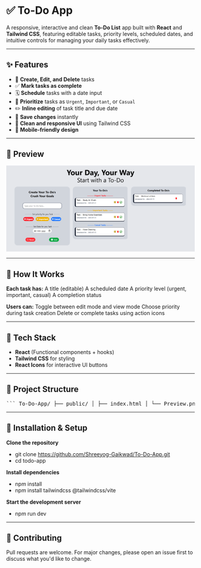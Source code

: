 # ✅ To-Do App

A responsive, interactive and clean **To-Do List** app built with **React** and **Tailwind CSS**, featuring editable tasks, priority levels, scheduled dates, and intuitive controls for managing your daily tasks effectively.

---------------------------------------------------------------------

## ✨ Features
- 📝 **Create, Edit, and Delete** tasks
- ✅ **Mark tasks as complete**
- 🗓️ **Schedule** tasks with a date input
- 🎯 **Prioritize** tasks as `Urgent`, `Important`, or `Casual`
- ✏️ **Inline editing** of task title and due date
- 💾 **Save changes** instantly
- 🧼 **Clean and responsive UI** using Tailwind CSS
- 📱 **Mobile-friendly design**


---------------------------------------------------------------------


## 📸 Preview
![To-Do App Screenshot](./public/Preview.png)

---------------------------------------------------------------------


## 🧠 How It Works
**Each task has:**
A title (editable)
A scheduled date
A priority level (urgent, important, casual)
A completion status

**Users can:**
Toggle between edit mode and view mode
Choose priority during task creation
Delete or complete tasks using action icons


---------------------------------------------------------------------

## 🚀 Tech Stack
- **React** (Functional components + hooks)
- **Tailwind CSS** for styling
- **React Icons** for interactive UI buttons

---------------------------------------------------------------------

## 📁 Project Structure
<pre>``` To-Do-App/ ├── public/ │ ├── index.html │ └── Preview.png │ ├── src/ │ ├── components/ │ │ ├── TaskBox.jsx │ │ └── TodoForm.jsx │ │ │ ├── contexts/ │ │ ├── index.js │ │ └── TodoContext.js │ │ │ ├── App.jsx │ ├── App.css │ ├── index.css │ ├── main.jsx │ ├── .gitignore ├── package.json ├── package-lock.json ├── vite.config.js ├── README.md └── LICENSE ``` </pre>

---------------------------------------------------------------------


## 🔧 Installation & Setup
**Clone the repository**
- git clone https://github.com/Shreeyog-Gaikwad/To-Do-App.git
- cd todo-app

**Install dependencies**
- npm install
- npm install tailwindcss @tailwindcss/vite

**Start the development server**
- npm run dev


---------------------------------------------------------------------


## 🤝 Contributing
Pull requests are welcome. For major changes, please open an issue first to discuss what you'd like to change.